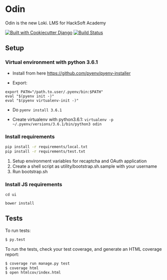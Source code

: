 # Odin

Odin is the new Loki. LMS for HackSoft Academy

[![Built with Cookiecutter Django](https://img.shields.io/badge/built%20with-Cookiecutter%20Django-ff69b4.svg)](https://github.com/pydanny/cookiecutter-django/)
[![Build Status](https://travis-ci.org/HackSoftware/Odin.svg?branch=master)](https://travis-ci.org/HackSoftware/Odin)

## Setup

### Virtual environment with python 3.6.1

* Install from here https://github.com/pyenv/pyenv-installer

* Export:
```
export PATH="/path.to.user/.pyenv/bin:$PATH"
eval "$(pyenv init -)"
eval "$(pyenv virtualenv-init -)"
```
* Do `pyenv install 3.6.1`

* Create virtualenv with python3.6.1: `virtualenv -p ~/.pyenv/versions/3.6.1/bin/python3 odin`

### Install requirements

```bash
pip install -r requirements/local.txt
pip install -r requirements/test.txt
```

1. Setup environment variables for recaptcha and OAuth application
2. Create a shell script as utility/bootstrap.sh.sample with your username
3. Run bootstrap.sh

### Install JS requirements

```
cd ui

bower install
```

## Tests

To run tests:

```bash
$ py.test
```

To run the tests, check your test coverage, and generate an HTML coverage report:

```bash
$ coverage run manage.py test
$ coverage html
$ open htmlcov/index.html
```
